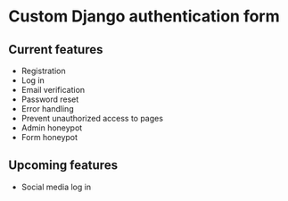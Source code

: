 # Custom Django authentication form

## Current features
* Registration
* Log in
* Email verification
* Password reset
* Error handling
* Prevent unauthorized access to pages
* Admin honeypot
* Form honeypot

## Upcoming features
* Social media log in
